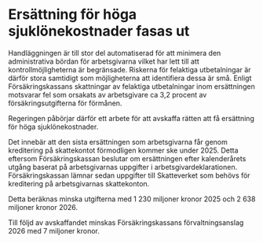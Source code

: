 # Ersättning för höga sjuklönekostnader fasas ut

Handläggningen är till stor del automatiserad för att minimera den administrativa bördan för arbetsgivarna vilket har lett till att kontrollmöjligheterna är begränsade. Riskerna för felaktiga utbetalningar är därför stora samtidigt som möjligheterna att identifiera dessa är små. Enligt Försäkringskassans skattningar av felaktiga utbetalningar inom ersättningen motsvarar fel som orsakats av arbetsgivare ca 3,2 procent av försäkringsutgifterna för förmånen.

Regeringen påbörjar därför ett arbete för att avskaffa rätten att få ersättning för höga sjuklönekostnader.

Det innebär att den sista ersättningen som arbetsgivarna får genom kreditering på skattekontot förmodligen kommer ske under 2025\. Detta eftersom Försäkringskassan beslutar om ersättningen efter kalenderårets utgång baserat på arbetsgivarnas uppgifter i arbetsgivardeklarationen. Försäkringskassan lämnar sedan uppgifter till Skatteverket som behövs för kreditering på arbetsgivarnas skattekonton.

Detta beräknas minska utgifterna med 1 230 miljoner kronor 2025 och 2 638 miljoner kronor 2026\.

Till följd av avskaffandet minskas Försäkringskassans förvaltningsanslag 2026 med 7 miljoner kronor.
